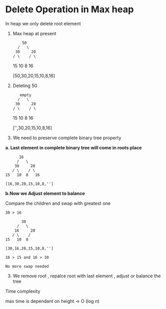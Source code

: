 # Delete Operation in Max heap

In heap we only delete root element

1. Max heap at present 

           50
         /   \
        30     20
       / \    / \ 
    15   10  8   16  

    [50,30,20,15,10,8,16]

2. Deleting 50


          empty
         /   \
        30     20
       / \    / \ 
    15   10  8   16  

    ['',30,20,15,10,8,16]

3. We need to preserve complete binary tree property

 **a. Last element in complete binary tree will come in roots place**  

          16
         /   \
        30     20
       / \    / \ 
    15   10  8   16  

    [16,30,20,15,10,8,'']

 **b.Now we Adjust element to balance**

   Compare the children and swap with greatest one

    30 > 16

           30
         /   \
        16     20
       / \    /  
    15   10  8    

    [30,16,20,15,10,8,'']

    16 > 15 and 16 > 10

    No more swap needed 


3. We remove root , repalce root with last element , adjust or balance the tree


Time complexity 

max time is dependant on height -> O (log n)





